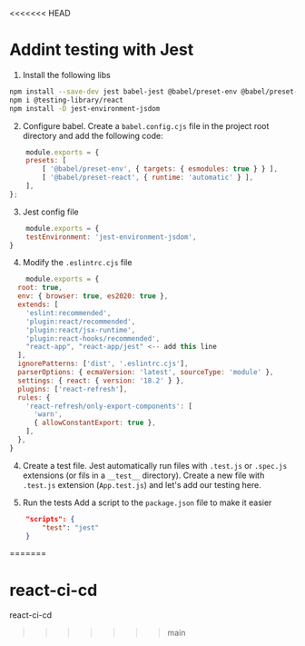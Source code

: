 <<<<<<< HEAD
# Addint testing with Jest

1. Install the following libs
```bash
npm install --save-dev jest babel-jest @babel/preset-env @babel/preset-react react-test-renderer
npm i @testing-library/react
npm install -D jest-environment-jsdom
```

2. Configure babel.
    Create a `babel.config.cjs` file in the project root directory and add the following code:
```javascript
    module.exports = {
    presets: [
        [ '@babel/preset-env', { targets: { esmodules: true } } ],
        [ '@babel/preset-react', { runtime: 'automatic' } ],
    ],
};
```
3. Jest config file
```javascript
    module.exports = {
    testEnvironment: 'jest-environment-jsdom',
}

```

4. Modify the `.eslintrc.cjs` file
```javascript
    module.exports = {
  root: true,
  env: { browser: true, es2020: true },
  extends: [
    'eslint:recommended',
    'plugin:react/recommended',
    'plugin:react/jsx-runtime',
    'plugin:react-hooks/recommended',
    "react-app", "react-app/jest" <-- add this line
  ],
  ignorePatterns: ['dist', '.eslintrc.cjs'],
  parserOptions: { ecmaVersion: 'latest', sourceType: 'module' },
  settings: { react: { version: '18.2' } },
  plugins: ['react-refresh'],
  rules: {
    'react-refresh/only-export-components': [
      'warn',
      { allowConstantExport: true },
    ],
  },
}
```

4. Create a test file.
Jest automatically run files with `.test.js` or `.spec.js` extensions (or fils in a `__test__` directory).
Create a new file with `.test.js` extension (`App.test.js`) and let's add our testing here.

5. Run the tests
Add a script to the `package.json` file to make it easier
```json
    "scripts": {
        "test": "jest"
    }
```
=======
# react-ci-cd
react-ci-cd
>>>>>>> main
